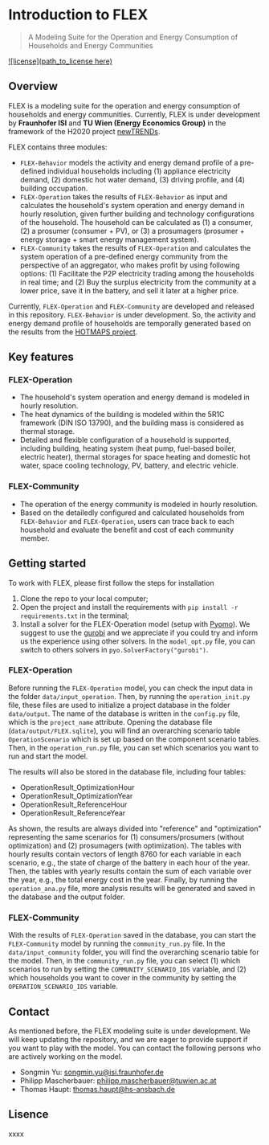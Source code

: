 # Introduction to FLEX
> A Modeling Suite for the Operation and Energy Consumption of Households and Energy Communities

[![license](path_to_license here)]()


## Overview
FLEX is a modeling suite for the operation and energy consumption of households and energy communities.
Currently, FLEX is under development by **Fraunhofer ISI** and **TU Wien (Energy Economics Group)** 
in the framework of the H2020 project [newTRENDs](https://newTRENDs2020.eu/). 

FLEX contains three modules:

* `FLEX-Behavior` models the activity and energy demand profile of a pre-defined individual households including 
(1) appliance electricity demand, (2) domestic hot water demand, (3) driving profile, and (4) building occupation.
* `FLEX-Operation` takes the results of `FLEX-Behavior` as input and calculates the household's system operation and 
energy demand in hourly resolution, given further building and technology configurations of the household. 
The household can be calculated as (1) a consumer, (2) a prosumer (consumer + PV), 
or (3) a prosumagers (prosumer + energy storage + smart energy management system).
* `FLEX-Community` takes the results of `FLEX-Operation` and calculates the system operation of a pre-defined 
energy community from the perspective of an aggregator, who makes profit by using following options:
(1) Facilitate the P2P electricity trading among the households in real time; and
(2) Buy the surplus electricity from the community at a lower price, save it in the battery, 
and sell it later at a higher price.

Currently, `FLEX-Operation` and `FLEX-Community` are developed and released in this repository.
`FLEX-Behavior` is under development. So, the activity and energy demand profile of households are temporally
generated based on the results from the [HOTMAPS project](https://www.hotmaps.eu).

## Key features

### FLEX-Operation
- The household's system operation and energy demand is modeled in hourly resolution. 
- The heat dynamics of the building is modeled within the 5R1C framework (DIN ISO 13790),
and the building mass is considered as thermal storage.
- Detailed and flexible configuration of a household is supported, including building, heating system 
(heat pump, fuel-based boiler, electric heater), thermal storages for space heating and domestic hot water, space 
cooling technology, PV, battery, and electric vehicle.

### FLEX-Community
- The operation of the energy community is modeled in hourly resolution.
- Based on the detailedly configured and calculated households from `FLEX-Behavior` and `FLEX-Operation`, 
users can trace back to each household and evaluate the benefit and cost of each community member.

## Getting started <div id="Getting_started"/>

To work with FLEX, please first follow the steps for installation 

1. Clone the repo to your local computer;
2. Open the project and install the requirements with `pip install -r requirements.txt` in the terminal;
3. Install a solver for the FLEX-Operation model (setup with [Pyomo](http://www.pyomo.org/)). 
We suggest to use the [gurobi](https://www.gurobi.com/) and we appreciate if you could try and inform us 
the experience using other solvers. In the `model_opt.py` file, 
you can switch to others solvers in `pyo.SolverFactory("gurobi")`.

### FLEX-Operation <div id="FLEX_Operation"/>

Before running the `FLEX-Operation` model, you can check the input data in the folder `data/input_operation`. 
Then, by running the `operation_init.py` file, these files are used to initialize a project database in the folder `data/output`.
The name of the database is written in the `config.py` file, which is the `project_name` attribute. 
Opening the database file (`data/output/FLEX.sqlite`), you will find an overarching scenario table `OperationScenario`
which is set up based on the component scenario tables. Then, in the `operation_run.py` file, 
you can set which scenarios you want to run and start the model. 

The results will also be stored in the database file, including four tables: 
* OperationResult_OptimizationHour 
* OperationResult_OptimizationYear 
* OperationResult_ReferenceHour 
* OperationResult_ReferenceYear

As shown, the results are always divided into "reference" and "optimization" representing the same scenarios for
(1) consumers/prosumers (without optimization) and (2) prosumagers (with optimization). 
The tables with hourly results contain vectors of length 8760 for each variable in each scenario, 
e.g., the state of charge of the battery in each hour of the year. 
Then, the tables with yearly results contain the sum of each variable over the year, 
e.g., the total energy cost in the year. Finally, by running the `operation_ana.py` file, 
more analysis results will be generated and saved in the database and the output folder.

### FLEX-Community <div id="FLEX_Community"/>

With the results of `FLEX-Operation` saved in the database, 
you can start the `FLEX-Community` model by running the `community_run.py` file.
In the `data/input_community` folder, you will find the overarching scenario table for the model. 
Then, in the `community_run.py` file, you can select 
(1) which scenarios to run by setting the `COMMUNITY_SCENARIO_IDS` variable, 
and (2) which households you want to cover in the community by setting the `OPERATION_SCENARIO_IDS` variable.

## Contact

As mentioned before, the FLEX modeling suite is under development. 
We will keep updating the repository, and we are eager to provide support if you want to play with the model.
You can contact the following persons who are actively working on the model.

* Songmin Yu: songmin.yu@isi.fraunhofer.de
* Philipp Mascherbauer: philipp.mascherbauer@tuwien.ac.at
* Thomas Haupt: thomas.haupt@hs-ansbach.de

## Lisence

xxxx





